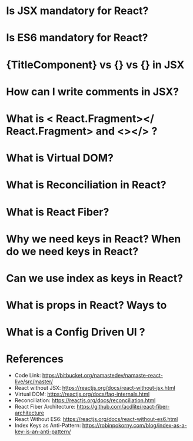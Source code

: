 # Is JSX mandatory for React?
# Is ES6 mandatory for React?
# {TitleComponent} vs {<TitleComponent/>} vs {<TitleComponent></TitleComponent>} in JSX
# How can I write comments in JSX?
# What is < React.Fragment></ React.Fragment> and <></> ?
# What is Virtual DOM?
# What is Reconciliation in React?
# What is React Fiber?
# Why we need keys in React? When do we need keys in React?
# Can we use index as keys in React?
# What is props in React? Ways to
# What is a Config Driven Ul ?

# References
- Code Link: https://bitbucket.org/namastedev/namaste-react-live/src/master/
- React without JSX: https://reactjs.org/docs/react-without-jsx.html
- Virtual DOM: https://reactjs.org/docs/faq-internals.html
- Reconciliation: https://reactjs.org/docs/reconciliation.html
- React Fiber Architecture: https://github.com/acdlite/react-fiber-architecture
- React Without ES6: https://reactjs.org/docs/react-without-es6.html
- Index Keys as Anti-Pattern: https://robinpokorny.com/blog/index-as-a-key-is-an-anti-pattern/